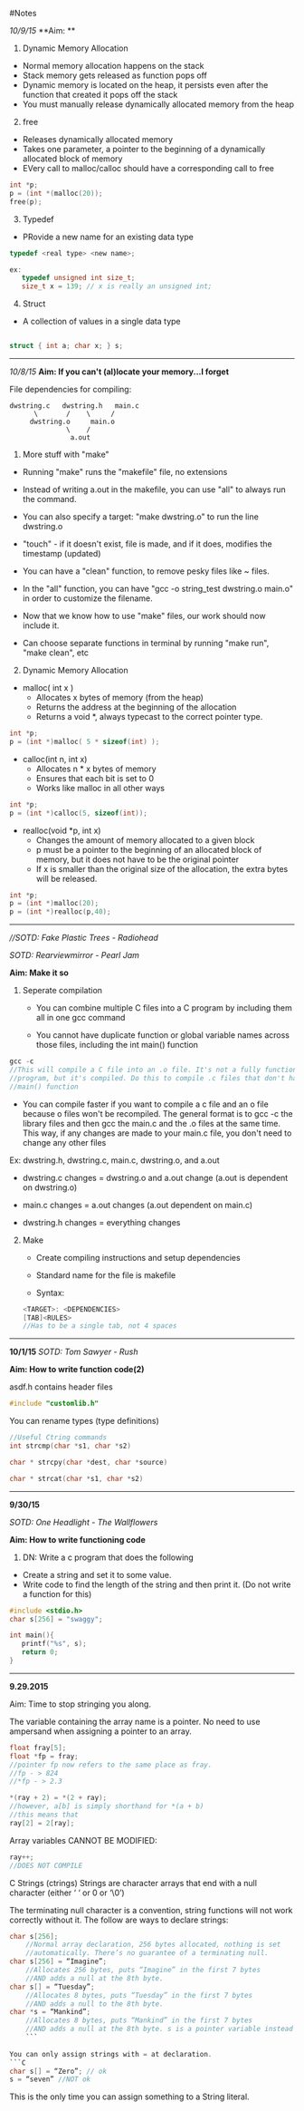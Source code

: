 #Notes

*10/9/15*
**Aim: **

1. Dynamic Memory Allocation
  - Normal memory allocation happens on the stack
  - Stack memory gets released as function pops off
  - Dynamic memory is located on the heap, it persists even after the function that created it pops off the stack
  - You must manually release dynamically allocated memory from the heap
2. free
  - Releases dynamically allocated memory
  - Takes one parameter, a pointer to the beginning of a dynamically allocated block of memory
  - EVery call to malloc/calloc should have a corresponding call to free

```C
int *p;
p = (int *(malloc(20));
free(p);
```

3. Typedef
  - PRovide a new name for an existing data type

```C
typedef <real type> <new name>;

ex:
   typedef unsigned int size_t;
   size_t x = 139; // x is really an unsigned int;
```

4. Struct
  - A collection of values in a single data type

```C

struct { int a; char x; } s;

```

---

*10/8/15*
**Aim: If you can't (al)locate your memory...I forget**

File dependencies for compiling:

    dwstring.c   dwstring.h   main.c
          \       /    \     /     
         dwstring.o     main.o
                  \    /
                   a.out

1. More stuff with "make"

- Running "make" runs the "makefile" file, no extensions

- Instead of writing a.out in the makefile, you can use "all" to always run
the command.

- You can also specify a target: "make dwstring.o"  to run the line dwstring.o

- "touch" - if it doesn't exist, file is made, and if it does, modifies
the timestamp (updated)

- You can have a "clean" function, to remove pesky files like ~ files.

- In the "all" function, you can have "gcc -o string_test dwstring.o main.o"
  in order to customize the filename.

- Now that we know how to use "make" files, our work should now include it.

- Can choose separate functions in terminal by running "make run", "make clean", etc

2. Dynamic Memory Allocation
   
- malloc( int x )
   - Allocates x bytes of memory (from the heap)
   - Returns the address at the beginning of the allocation
   - Returns a void *, always typecast to the correct pointer type.
    
```C
int *p;
p = (int *)malloc( 5 * sizeof(int) );
```

- calloc(int n, int x)
   - Allocates n * x bytes of memory
   - Ensures that each bit is set to 0
   - Works like malloc in all other ways

```C
int *p;
p = (int *)calloc(5, sizeof(int));
```

- realloc(void *p, int x)
   - Changes the amount of memory allocated to a given block
   - p must be a pointer to the beginning of an allocated block of memory, but it does not have to be the original pointer
   - If x is smaller than the original size of the allocation, the extra bytes will be released.

```C
int *p;
p = (int *)malloc(20);
p = (int *)realloc(p,40);
```

---

*//SOTD: Fake Plastic Trees - Radiohead*

*SOTD: Rearviewmirror - Pearl Jam*

**Aim: Make it so**

1. Seperate compilation
   
   - You can combine multiple C files into a C program by including them all
     in one gcc command

   - You cannot have duplicate function or global variable names across 
     those files, including the int main() function

```C
gcc -c
//This will compile a C file into an .o file. It's not a fully functional
//program, but it's compiled. Do this to compile .c files that don't have a
//main() function
```

- You can compile faster if you want to compile a c file and an o file because 
  o files won't be recompiled. The general format is to gcc -c the library files
  and then gcc the main.c and the .o files at the same time. This way, if any
  changes are made to your main.c file, you don't need to change any other files

Ex: dwstring.h, dwstring.c, main.c, dwstring.o, and a.out

- dwstring.c changes = dwstring.o and a.out change 
  (a.out is dependent on dwstring.o)

- main.c changes = a.out changes
  (a.out dependent on main.c)

- dwstring.h changes = everything changes  
    

2. Make

   - Create compiling instructions and setup dependencies
   
   - Standard name for the file is makefile

   - Syntax:

    ```C
    <TARGET>: <DEPENDENCIES>
    [TAB]<RULES>
    //Has to be a single tab, not 4 spaces
    ```

---

**10/1/15**
*SOTD: Tom Sawyer - Rush*

**Aim: How to write function code(2)**

asdf.h contains header files
```C
#include "customlib.h"
```

You can rename types (type definitions)

```C
//Useful Ctring commands
int strcmp(char *s1, char *s2)

char * strcpy(char *dest, char *source)

char * strcat(char *s1, char *s2)
```

---

**9/30/15**

*SOTD: One Headlight - The Wallflowers*

**Aim: How to write functioning code**

1. DN: Write a c program that does the following

- Create a string and set it to some value.
- Write code to find the length of the string and then print it. (Do not write a function for this)

```C
#include <stdio.h>
char s[256] = "swaggy"; 

int main(){
   printf("%s", s);
   return 0;
}
```
---

**9.29.2015**

Aim: Time to stop stringing you along.

The variable containing the array name is a pointer. No need to use ampersand when assigning a pointer to an array.

```C	     
float fray[5];
float *fp = fray;
//pointer fp now refers to the same place as fray.
//fp - > 824
//*fp - > 2.3
```

```C	
*(ray + 2) = *(2 + ray);
//however, a[b] is simply shorthand for *(a + b)
//this means that
ray[2] = 2[ray];
```

Array variables CANNOT BE MODIFIED:
```C
ray++;
//DOES NOT COMPILE
```

C Strings (ctrings)
Strings are character arrays that end with a null character (either ‘ ‘ or 0 or ‘\0’)

The terminating null character is a convention, string functions will not work correctly without it. 
The follow are ways to declare strings:
```C
char s[256];
    //Normal array declaration, 256 bytes allocated, nothing is set 
    //automatically. There’s no guarantee of a terminating null.
char s[256] = “Imagine”;
    //Allocates 256 bytes, puts “Imagine” in the first 7 bytes 
    //AND adds a null at the 8th byte.
char s[] = “Tuesday”;
    //Allocates 8 bytes, puts “Tuesday” in the first 7 bytes 
    //AND adds a null to the 8th byte.
char *s = “Mankind”;
    //Allocates 8 bytes, puts “Mankind” in the first 7 bytes 
    //AND adds a null at the 8th byte. s is a pointer variable instead of an array
    ```
		
You can only assign strings with = at declaration.
```C
char s[] = “Zero”; // ok
s = “seven” //NOT ok
```
This is the only time you can assign something to a String literal.
